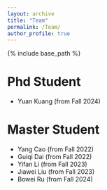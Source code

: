 ```yaml
---
layout: archive
title: "Team"
permalink: /Team/
author_profile: true
---
```


{% include base_path %}

Phd Student
======
* Yuan Kuang (from Fall 2024)

Master Student
======
* Yang Cao (from Fall 2022)
* Guiqi Dai (from Fall 2022) 
* Yifan Li (from Fall 2023) 
* Jiawei Liu (from Fall 2023)
* Bowei Ru (from Fall 2024)
